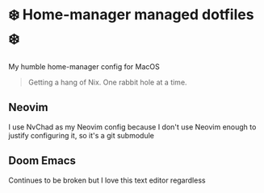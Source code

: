 # ❄️ Home-manager managed dotfiles ❄️

My humble home-manager config for MacOS

> Getting a hang of Nix. One rabbit hole at a time.

## Neovim

I use NvChad as my Neovim config because I don't use Neovim enough to justify configuring it, so it's a git submodule

## Doom Emacs

Continues to be broken but I love this text editor regardless
